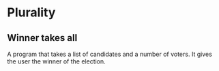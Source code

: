# Plurality

## Winner takes all
A program that takes a list of candidates and a number of voters.
It gives the user the winner of the election.

